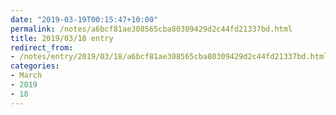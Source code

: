 ```yaml
---
date: "2019-03-19T00:15:47+10:00"
permalink: /notes/a6bcf81ae308565cba80309429d2c44fd21337bd.html
title: 2019/03/18 entry
redirect_from:
- /notes/entry/2019/03/18/a6bcf81ae308565cba80309429d2c44fd21337bd.html
categories:
- March
- 2019
- 18
---
```

